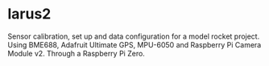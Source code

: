 # larus2
Sensor calibration, set up and data configuration for a model rocket project. Using BME688, Adafruit Ultimate GPS, MPU-6050 and Raspberry Pi Camera Module v2. Through a Raspberry Pi Zero.
